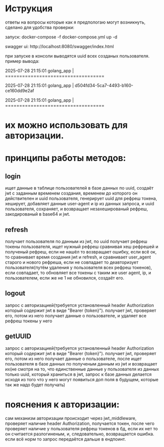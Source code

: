 # Иструкция

ответы на вопросы которые как я предпологаю могут возникнуть, сделано для удобства проверки:

запуск: docker-compose -f docker-compose.yml up -d

swagger ui: http://localhost:8080/swagger/index.html

при запуске в консоли выводятся uuid всех созданых пользователя. пример вывода:

2025-07-28 21:15:01 golang_app   | ===================================

2025-07-28 21:15:01 golang_app   | d504fd34-5ca7-4493-b160-ce160dd9e2af

2025-07-28 21:15:01 golang_app   | ===================================

их можно использовать для авторизации.  
==================
# принципы работы методов:
## login
ищет данные в таблице пользователей в базе данных по uuid, создаёт jwt с заданным временем создания, временем до которого он действителен и uuid пользователя, генерирует uuid для рефреш токена, хеширует, добавляет данные user-agent и ip из данных запроса, и uuid пользователя, сохраняет, и возвращает незахешированый рефреш, закодированый в base64 и jwt.
## refresh
получает пользователя по данным из jwt, по uuid получает рефреш токены пользователя, ищет нужный рефреш сравнивая хеш рефрешей и полученый рефреш, если не нашёл то возвращает ошибку, если всё ок, то сравнивает время создания jwt и refresh, и сравнивает user_agent старого и нового рефреша, если не совпадает то деавторизует пользователя(путём удаления у пользователя всех рефреш токенов), если совпадает, то обновляет все токены с таким же user agent, ip, и пользователем, если же не 1 не обновился, создаёт его.
## logout
запрос с авторизацией(требуется установленный header Authorization который содержит jwt в виде "Bearer {token}"). получает jwt, проверяет его, потом из него получает данные о пользователе, и удаляет все рефреш токены у него
## getUUID
 запрос с авторизацией(требуется установленный header Authorization который содержит jwt в виде "Bearer {token}"). получает jwt, проверяет его, потом из него получает данные о пользователе, после ищет пользователя в базе данных по полученым данным из jwt и возвращает их(не смотря на то, что единственные данные у пользователя из данных только uuid, который храниться в jwt, запрос к базе данных делается исходя из того что у него могут появиться доп поля в будущем, которые так же надо будет получать)
# пояснения к авторизации:
 сам механизм авторизации происходит через jwt_middleware, проверяет наличие header Authorization, получается токен, после чего проверяет наличие у пользователя рефреш токенов в бд, если их нет то он считается разлогиненым, и, следовательно, возвращается ошибка. если всё норм то запрос передаётся дальше в ендпоинт.
